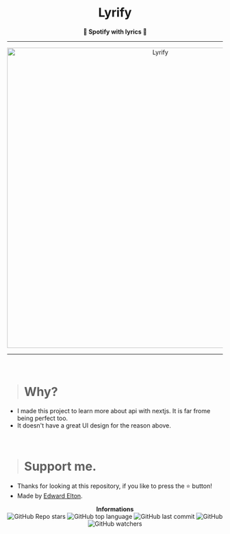 <h1 align="center">Lyrify</h1>

<p align='center'>
    <b>💚 Spotify with lyrics 💙</b>
</p>

----

<p align="center">
      <img src="https://media.discordapp.net/attachments/1005892069056843920/1010281685872545863/unknown.png?width=1249&height=621" alt="Lyrify" width="700">
</p>

---

<br/>

> # Why?

* I made this project to learn more about api with nextjs. It is far frome being perfect too.
* It doesn't have a great UI design for the reason above.

<br/>

> # Support me.

* Thanks for looking at this repository, if you like to press the ⭐ button!
* Made by [Edward Elton](https://github.com/edwardelton).

<p align="center">
    <b>Informations</b><br>
    <img alt="GitHub Repo stars" src="https://img.shields.io/github/stars/edwardelton/lyrify?color=7143de">
    <img alt="GitHub top language" src="https://img.shields.io/github/languages/top/edwardelton/lyrify?color=7143de">
    <img alt="GitHub last commit" src="https://img.shields.io/github/last-commit/edwardelton/lyrify?color=7143de">
    <img alt="GitHub" src="https://img.shields.io/github/license/edwardelton/lyrify?color=7143de">
    <img alt="GitHub watchers" src="https://img.shields.io/github/watchers/edwardelton/lyrify?color=7143de">
</p>
